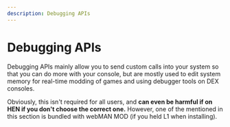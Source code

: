 ```yaml
---
description: Debugging APIs
---
```


# Debugging APIs

Debugging APIs mainly allow you to send custom calls into your system so that you can do more with your console, but are mostly used to edit system memory for real-time modding of games and using debugger tools on DEX consoles.

Obviously, this isn't required for all users, and **can even be harmful if on HEN if you don't choose the correct one.** However, one of the mentioned in this section is bundled with webMAN MOD \(if you held L1 when installing\).

